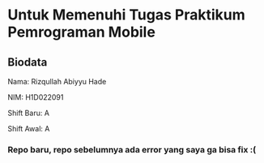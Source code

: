 # Untuk Memenuhi Tugas Praktikum Pemrograman Mobile

## Biodata
Nama: Rizqullah Abiyyu Hade

NIM: H1D022091

Shift Baru: A

Shift Awal: A

### Repo baru, repo sebelumnya ada error yang saya ga bisa fix :( 
